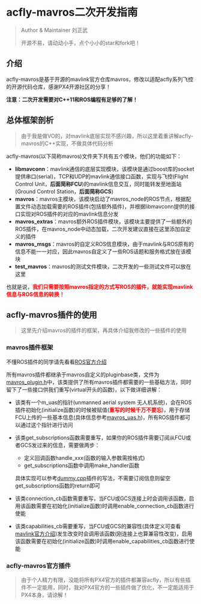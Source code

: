 # acfly-mavros二次开发指南

> Author & Maintainer 刘正武
>
> 开源不易，请动动小手，点个小小的star和fork吧！

## 介绍

acfly-mavros是基于开源的mavlink官方仓库mavros，修改以适配acfly系列飞控的开源代码仓库，感谢PX4开源社区的分享！

**注意：二次开发需要对C++11和ROS编程有足够的了解！**

## 总体框架剖析

> 由于我是做VO的，对mavlink底层实现不感兴趣，所以这里着重讲解acfly-mavros的C++实现，不做具体代码分析

acfly-mavros(以下简称mavros)文件夹下共有五个模块，他们的功能如下：

- **libmavconn**：mavlink通信的底层实现模块，该模块是通过boost库的socket提供串口(serial)，TCP和UDP的mavlink通信接口函数，实现与飞控(Flight Control Unit，**后面简称FCU**)的mavlink信息交互，同时能转发至地面站(Ground Control Station，**后面简称GCS**)
- **mavros**：mavros主模块，该模块启动了mavros_node的ROS节点，根据配置文件动态加载需要的ROS插件(包括额外插件)，并根据libmavconn提供的接口实现对ROS插件的对应的mavlink信息分发
- **mavros_extras**：mavros额外ROS插件模块，该模块主要提供了一些额外的ROS插件，在mavros_node中动态加载，二次开发建议直接在这里添加自定义的插件
- **mavros_msgs**：mavros的自定义ROS信息模块，由于mavlink与ROS原有的信息不能一一对应，因此mavros自定义了一些ROS话题和服务格式放在该模块
- **test_mavros**：mavros的测试文件模块，二次开发的一些测试文件可以放在这里

也就是说，<strong style="color:red;">我们只需要按照mavros指定的方式写ROS的插件，就能实现mavlink信息与ROS信息的转换！</strong>

## acfly-mavros插件的使用

> 这里先介绍mavros的插件的框架，再具体介绍我修改的一些插件的使用

### mavros插件框架

不懂ROS插件的同学请先看看[ROS官方介绍](http://wiki.ros.org/pluginlib)

所有mavros插件都继承于mavros自定义的pluginbase类，文件为[mavros_plugin.h](mavros/include/mavros/mavros_plugin.h)中，该类提供了所有mavros插件都需要的一些基础方法，同时留下了一些接口供我们重写(virtual开头的函数)，以下做详细讲解：

- 该类有一个m_uas的指针(unmanned aerial system 无人机系统)，会在ROS插件初始化(initialize函数)的时候被赋值(<strong style="color:red;">重写的时候千万不要忘</strong>)，用于存储FCU上传的一些基本信息(具体信息参考[mavros_uas.h](mavros/include/mavros/mavros_uas.h))，所有ROS插件都可以通过这个指针进行访问

- 该类get_subscriptions函数需要重写，如果你的ROS插件需要订阅从FCU或者GCS发过来的信息，需要做两步：

  - 定义回调函数handle_xxx(函数的输入参数需按格式)
  - get_subscriptions函数中调用make_handler函数

  具体实现可以参考[dummy.cpp](mavros/src/plugins/dummy.cpp)插件的写法，不需要订阅信息则留空get_subscriptions函数的return即可

- 该类connection_cb函数需要重写，当FCU或GCS连接上时会调用该函数，启用该函数需要在初始化(initialize函数)时调用enable_connection_cb函数进行使能
- 该类capabilities_cb需要重写，当FCU或GCS的兼容性(具体定义可查看[mavlink官方介绍](https://mavlink.io/zh/messages/common.html#MAV_PROTOCOL_CAPABILITY))发生改变时会调用该函数(刚连接上也算兼容性改变)，启用该函数需要在初始化(initialize函数)时调用enable_capabilities_cb函数进行使能

### acfly-mavros官方插件

> 由于个人精力有限，没能将所有PX4官方的插件都兼容acfly，所以有些插件不一定能用，同时，我对PX4官方的一些插件做了优化，不一定能适用于PX4本身，请谅解！

